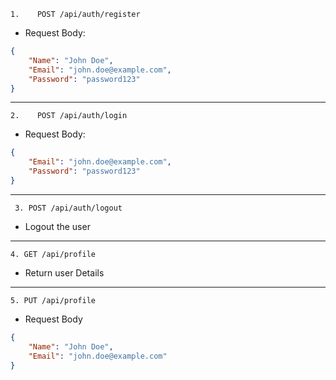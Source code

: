 `1.    POST /api/auth/register`
- Request Body:

```json
{
    "Name": "John Doe",
    "Email": "john.doe@example.com",
    "Password": "password123"
}
```
---
`2.    POST /api/auth/login`
- Request Body:
``` json
{
    "Email": "john.doe@example.com",
    "Password": "password123"
}
```
---
` 3. POST /api/auth/logout`
- Logout the user
---
`4. GET /api/profile`
- Return user Details
---
`5. PUT /api/profile`
- Request Body
```json
{
    "Name": "John Doe",
    "Email": "john.doe@example.com"
}
```